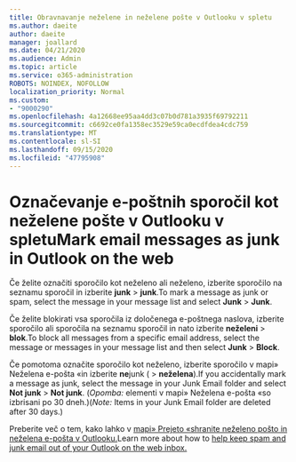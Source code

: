 ```yaml
---
title: Obravnavanje neželene in neželene pošte v Outlooku v spletu
ms.author: daeite
author: daeite
manager: joallard
ms.date: 04/21/2020
ms.audience: Admin
ms.topic: article
ms.service: o365-administration
ROBOTS: NOINDEX, NOFOLLOW
localization_priority: Normal
ms.custom:
- "9000290"
ms.openlocfilehash: 4a12668ee95aa4dd3c07b0d781a3935f69792211
ms.sourcegitcommit: c6692ce0fa1358ec3529e59ca0ecdfdea4cdc759
ms.translationtype: MT
ms.contentlocale: sl-SI
ms.lasthandoff: 09/15/2020
ms.locfileid: "47795908"
---
```

# <a name="mark-email-messages-as-junk-in-outlook-on-the-web"></a><span data-ttu-id="7a529-102">Označevanje e-poštnih sporočil kot neželene pošte v Outlooku v spletu</span><span class="sxs-lookup"><span data-stu-id="7a529-102">Mark email messages as junk in Outlook on the web</span></span>

<span data-ttu-id="7a529-103">Če želite označiti sporočilo kot neželeno ali neželeno, izberite sporočilo na seznamu sporočil in izberite **junk**  >  **junk**.</span><span class="sxs-lookup"><span data-stu-id="7a529-103">To mark a message as junk or spam, select the message in your message list and select **Junk** > **Junk**.</span></span>

<span data-ttu-id="7a529-104">Če želite blokirati vsa sporočila iz določenega e-poštnega naslova, izberite sporočilo ali sporočila na seznamu sporočil in nato izberite **neželeni**  >  **blok**.</span><span class="sxs-lookup"><span data-stu-id="7a529-104">To block all messages from a specific email address, select the message or messages in your message list and then select **Junk** > **Block**.</span></span>

<span data-ttu-id="7a529-105">Če pomotoma označite sporočilo kot neželeno, izberite sporočilo v mapi» Neželena e-pošta «in izberite **ne**junk (  >  **neželena**).</span><span class="sxs-lookup"><span data-stu-id="7a529-105">If you accidentally mark a message as junk, select the message in your Junk Email folder and select **Not junk** > **Not junk**.</span></span> <span data-ttu-id="7a529-106">(*Opomba:* elementi v mapi» Neželena e-pošta «so izbrisani po 30 dneh.)</span><span class="sxs-lookup"><span data-stu-id="7a529-106">(*Note:* Items in your Junk Email folder are deleted after 30 days.)</span></span>

<span data-ttu-id="7a529-107">Preberite več o tem, kako lahko v [mapi» Prejeto «shranite neželeno pošto in neželena e-pošta v Outlooku.](https://support.office.com/article/db786e79-54e2-40cc-904f-d89d57b7f41d)</span><span class="sxs-lookup"><span data-stu-id="7a529-107">Learn more about how to [help keep spam and junk email out of your Outlook on the web inbox.](https://support.office.com/article/db786e79-54e2-40cc-904f-d89d57b7f41d)</span></span>